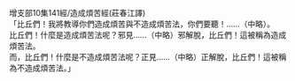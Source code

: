增支部10集141經/造成煩苦經(莊春江譯)  
「比丘們！我將教導你們造成煩苦與不造成煩苦法，你們要聽！……（中略）。  
比丘們！什麼是造成煩苦法呢？邪見……（中略）邪解脫，比丘們！這被稱為造成煩苦法。  
而，比丘們！什麼是不造成煩苦法呢？正見……（中略）正解脫，比丘們！這被稱為不造成煩苦法。」  
  
  

